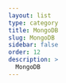 ```yaml
---
layout: list
type: category
title: MongoDB
slug: MongoDB
sidebar: false
order: 12
description: >
  MongoDB
---
```

